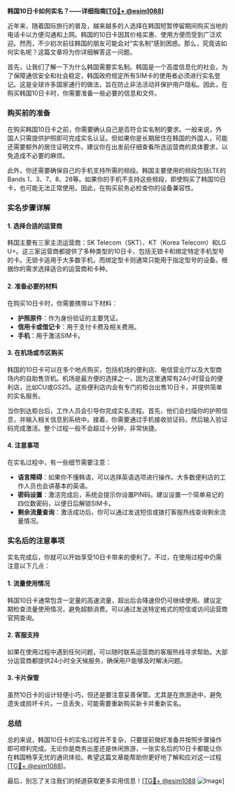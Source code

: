 **韩国10日卡如何实名？——详细指南[[TG💪+ @esim1088](https://t.me/s/esim1088)]**

近年来，随着国际旅行的普及，越来越多的人选择在韩国短暂停留期间购买当地的电话卡以方便沟通和上网。韩国的10日卡因其价格实惠、使用方便而受到广泛欢迎。然而，不少初次前往韩国的朋友可能会对“实名制”感到困惑。那么，究竟该如何实名呢？这篇文章将为你详细解答这一问题。

首先，让我们了解一下为什么韩国需要实名制。韩国是一个高度信息化的社会，为了保障通信安全和社会稳定，韩国政府规定所有SIM卡的使用者必须进行实名登记。这是全球许多国家通行的做法，旨在防止非法活动并保护用户隐私。因此，在购买韩国10日卡时，你需要准备一些必要的信息和文件。

### 购买前的准备

在购买韩国10日卡之前，你需要确认自己是否符合实名制的要求。一般来说，外国人只需提供护照即可完成实名认证。但如果你是长期居住在韩国的外国人，可能还需要额外的居住证明文件。建议你在出发前仔细查看所选运营商的具体要求，以免造成不必要的麻烦。

此外，你还需要确保自己的手机支持所需的频段。韩国主要使用的频段包括LTE的Bands 1、3、7、8、28等。如果你的手机不支持这些频段，即使购买了韩国10日卡，也可能无法正常使用。因此，在购买前务必检查你的设备兼容性。

### 实名步骤详解

#### 1. 选择合适的运营商

韩国主要有三家主流运营商：SK Telecom（SKT）、KT（Korea Telecom）和LG U+。这三家运营商都提供了多种类型的10日卡，包括无锁卡和绑定特定手机型号的卡。无锁卡适用于大多数手机，而绑定型卡则通常只能用于指定型号的设备。根据你的需求选择适合的运营商和卡种。

#### 2. 准备必要的材料

在购买10日卡时，你需要携带以下材料：
- **护照原件**：作为身份验证的主要凭证。
- **信用卡或借记卡**：用于支付卡费及相关费用。
- **手机**：用于激活SIM卡。

#### 3. 在机场或市区购买

韩国的10日卡可以在多个地点购买，包括机场的便利店、电信营业厅以及大型商场内的自助售货机。机场是最方便的选择之一，因为这里通常有24小时营业的便利店，比如CU或GS25。这些便利店内会有专门的柜台出售10日卡，并提供简单的实名服务。

当你到达柜台后，工作人员会引导你完成实名流程。首先，他们会扫描你的护照信息，并输入相关信息到系统中。接着，你需要通过手机接收验证码，然后输入验证码完成激活。整个过程一般不会超过十分钟，非常快捷。

#### 4. 注意事项

在实名过程中，有一些细节需要注意：
- **语言障碍**：如果你不懂韩语，可以选择英语选项进行操作。大多数便利店的工作人员也会讲基本的英语。
- **密码设置**：激活完成后，系统会提示你设置PIN码。建议设置一个简单易记的四位数密码，以便日后解锁SIM卡。
- **剩余流量查询**：激活成功后，你可以通过发送短信或拨打客服热线查询剩余流量情况。

### 实名后的注意事项

实名完成后，你就可以开始享受10日卡带来的便利了。不过，在使用过程中仍需注意以下几点：

#### 1. 流量使用情况

韩国10日卡通常包含一定量的高速流量，超出后会降速但仍可继续使用。建议定期检查流量使用情况，避免超额消费。可以通过发送特定格式的短信或访问运营商官网查询。

#### 2. 客服支持

如果在使用过程中遇到任何问题，可以随时联系运营商的客服热线寻求帮助。大部分运营商都提供24小时全天候服务，确保用户能够及时解决问题。

#### 3. 卡片保管

虽然10日卡的设计轻便小巧，但还是要注意妥善保管。尤其是在旅游途中，避免遗失或损坏卡片。一旦丢失，可能需要重新购买新卡并重新实名。

### 总结

总的来说，韩国10日卡的实名过程并不复杂，只要提前做好准备并按照步骤操作即可顺利完成。无论你是商务出差还是休闲旅游，一张实名后的10日卡都能让你在韩国畅享无忧的通讯体验。希望这篇文章能帮助你更好地了解和应对这一过程[[TG💪+ @esim1088](https://t.me/s/esim1088)]。

最后，别忘了关注我们的频道获取更多实用信息！[[TG💪+ @esim1088](https://t.me/s/esim1088) ![Image](https://i.postimg.cc/4NQfJmqS/Snipaste-2025-05-13-00-14-12.png)]